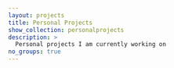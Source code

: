 ```yaml
---
layout: projects
title: Personal Projects
show_collection: personalprojects
description: >
  Personal projects I am currently working on
no_groups: true
---
```

